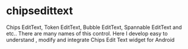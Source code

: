 chipsedittext
=============

Chips EditText, Token EditText, Bubble EditText, Spannable EditText and etc.. There are many names of this control. Here I develop easy to understand , modify and integrate Chips Edit Text widget for Android
